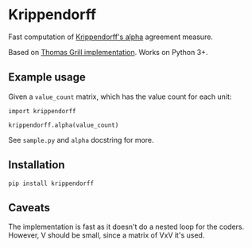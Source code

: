 # Krippendorff

Fast computation of [Krippendorff's alpha](https://en.wikipedia.org/wiki/Krippendorff%27s_alpha) agreement measure.

Based on [Thomas Grill implementation](https://github.com/grrrr/krippendorff-alpha). Works on Python 3+.

## Example usage

Given a `value_count` matrix, which has the value count for each unit:

```
import krippendorff

krippendorff.alpha(value_count)
```

See `sample.py` and `alpha` docstring for more.

## Installation

```shell
pip install krippendorff
```

## Caveats

The implementation is fast as it doesn't do a nested loop for the coders. However, V should be small, since a matrix of VxV it's used.
